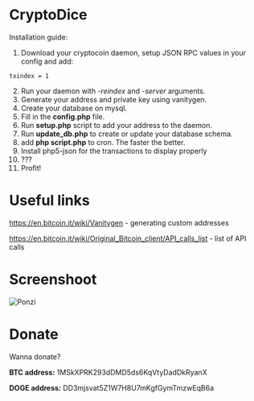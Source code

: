 CryptoDice
===========
Installation guide:

1. Download your cryptocoin daemon, setup JSON RPC values in your config and add:
```
txindex = 1
```
2. Run your daemon with _-reindex_ and _-server_ arguments.
3. Generate your address and private key using vanitygen.
4. Create your database on mysql.
5. Fill in the **config.php** file.
6. Run **setup.php** script to add your address to the daemon.
7. Run **update_db.php** to create or update your database schema.
8. add **php script.php** to cron. The faster the better.
9. Install php5-json for the transactions to display properly
10. ???
11. Profit!

Useful links
===========
https://en.bitcoin.it/wiki/Vanitygen - generating custom addresses

https://en.bitcoin.it/wiki/Original_Bitcoin_client/API_calls_list - list of API calls

Screenshoot
===========
![Ponzi](http://i.imgur.com/FOWRlXr.png)

Donate
===========
Wanna donate?

**BTC address:** 1MSkXPRK293dDMD5ds6KqVtyDadDkRyanX

**DOGE address:** DD3mjsvat5Z1W7H8U7mKgfGymTmzwEqB6a
